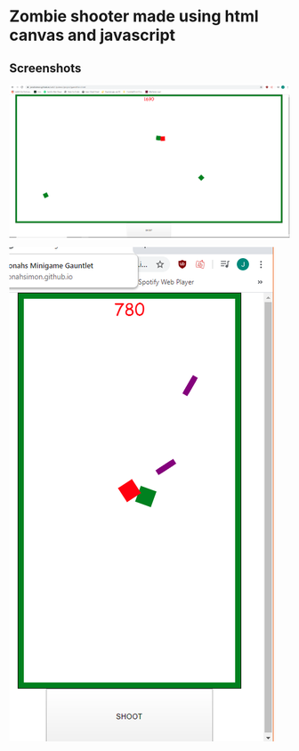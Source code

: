 # Zombie shooter made using html canvas and javascript

## Screenshots

![Fullscale](Fullscale.png)

![Mobile](Mobile.png)
